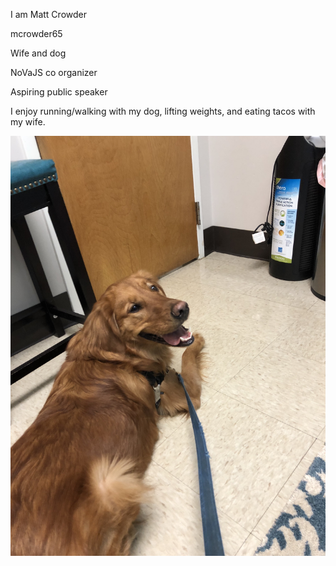 I am Matt Crowder

mcrowder65 

Wife and dog

NoVaJS co organizer

Aspiring public speaker

I enjoy running/walking with my dog, lifting weights, and eating tacos with my wife. 



![charlie](charlie.jpg)